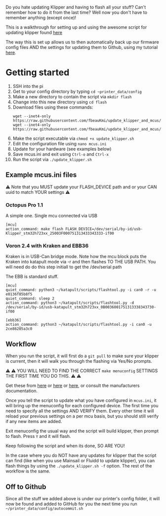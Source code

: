 Do you hate updating Klipper and having to flash all your stuff? Can't remember how to do it from the last time? Well now you don't have to remember anything (except once)!

This is a walkthrough for setting up and using the awesome script for updating klipper found [here](https://github.com/fbeauKmi/update_klipper_and_mcus/tree/main)

The way this is set up allows us to then automatically back up our firmware config files AND the settings for updating them to Github, using my tutorial [here](https://github.com/EricZimmerman/Voron-Documentation/blob/main/community/howto/EricZimmerman/BackupConfigToGithub.md).

# Getting started

1. SSH into the pi
2. Get to your  config directory by typing `cd ~printer_data/config`
3. Make a new directory to contain the script via `mkdir flash`
4. Change into this new directory using `cd flash`
5. Download files using these commands:
   ```
   wget --inet4-only https://raw.githubusercontent.com/fbeauKmi/update_klipper_and_mcus/main/update_klipper.sh
   wget --inet4-only https://raw.githubusercontent.com/fbeauKmi/update_klipper_and_mcus/main/examples/mcus.ini
   ```
7. Make the script executable via `chmod +x update_klipper.sh`
8. Edit the configuration file using `nano mcus.ini`
9. Update for your hardware (see examples below)
10. Save mcus.ini and exit using `Ctrl-o` and `Ctrl-x`
11. Run the script via `./update_klipper.sh`

## Example mcus.ini files

⚠️ Note that you MUST update your FLASH_DEVICE path and or your CAN uuid to match YOUR settings ⚠️ 

### Octopus Pro 1.1

A simple one. Single mcu connected via USB

```
[mcu]
action_command: make flash FLASH_DEVICE=/dev/serial/by-id/usb-Klipper_stm32h723xx_25003F000751313433343333-if00
```

### Voron 2.4 with Kraken and EBB36

Kraken is in USB-Can bridge mode. Note how the mcu block puts the Kraken into katapult mode via -r and then flashes TO THE USB PATH. You will need do do this step initiall to get the /dev/serial path

The EBB is standard stuff.

```
[mcu]
quiet_command: python3 ~/katapult/scripts/flashtool.py -i can0 -r -u e0136f85b8f5
quiet_command: sleep 2
action_command: python3 ~/katapult/scripts/flashtool.py -d /dev/serial/by-id/usb-katapult_stm32h723xx_0B0036001751313338343730-if00

[ebb36]
action_command: python3 ~/katapult/scripts/flashtool.py -i can0 -u 2ce86205a3c0
```


## Workflow

When you run the script, it will first do a `git pull` to make sure your klipper is current, then it will walk you through the flashing via Yes/No prompts. 

⚠️ ⚠️ YOU WILL NEED TO FIND THE CORRECT `make menuconfig` SETTINGS THE FIRST TIME YOU DO THIS. ⚠️ ⚠️ 

Get these from [here](https://github.com/EricZimmerman/VoronTools/blob/main/FlashKlipper.md) or [here](https://canbus.esoterical.online/mainboard_flashing/common_hardware.html) or [here](https://canbus.esoterical.online/toolhead_flashing/common_hardware.html), or consult the manufacturers documentation.

Once you tell the script to update what you have configured in `mcus.ini`, it will bring up the menuconfig for each configured device. The first time you need to specify all the settings AND VERIFY them. Every other time it will reload your previous settings on a per mcu basis, but you should still verify if any new items are added.

Exit menuconfig the usual way and the script will build klipper, then prompt to flash. Press `Y` and it will flash.

Keep following the script and when its done, SO ARE YOU!

In the case where you do NOT have any updates for klipper that the script can find (like when you use Mainsail or Fluidd to update klipper), you can flash things by using the `./update_klipper.sh -f` option. The rest of the workflow is the same.

## Off to Github

Since all the stuff we added above is under our printer's config folder, it will now be found and added to GitHub for you the next time you run `~/printer_data/config/autocommit.sh`

